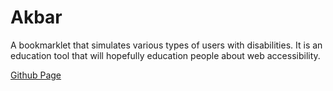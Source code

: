 Akbar
=====

A bookmarklet that simulates various types of users with disabilities.  It is an education tool that will hopefully education people about web accessibility.

[Github Page](http://howlowck.github.io/Akbar/)
